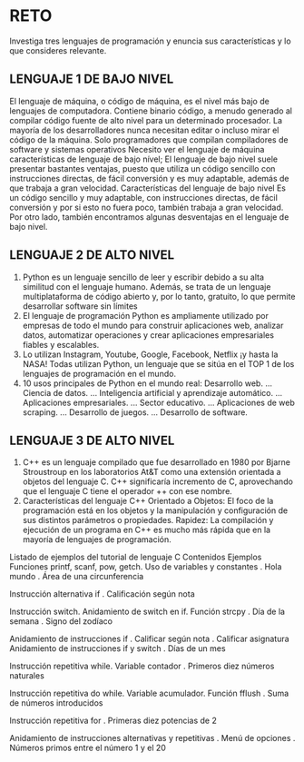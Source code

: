 # RETO
Investiga tres lenguajes de programación y enuncia sus características y lo que consideres relevante.

## LENGUAJE 1 DE BAJO NIVEL
El lenguaje de máquina, o código de máquina, es el nivel más bajo de lenguajes de computadora. Contiene binario código, a menudo generado al compilar código fuente de alto nivel para un determinado procesador. La mayoría de los desarrolladores nunca necesitan editar o incluso mirar el código de la máquina. Solo programadores que compilan compiladores de software y sistemas operativos Necesito ver el lenguaje de máquina
características de lenguaje de bajo nível; El lenguaje de bajo nivel suele presentar bastantes ventajas, puesto que utiliza un código sencillo con instrucciones directas, de fácil conversión y es muy adaptable, además de que trabaja a gran velocidad.
Características del lenguaje de bajo nivel
Es un código sencillo y muy adaptable, con instrucciones directas, de fácil conversión y por si esto no fuera poco, también trabaja a gran velocidad. Por otro lado, también encontramos algunas desventajas en el lenguaje de bajo nivel.


## LENGUAJE 2 DE ALTO NIVEL
1) Python es un lenguaje sencillo de leer y escribir debido a su alta similitud con el lenguaje humano. Además, se trata de un lenguaje multiplataforma de código abierto y, por lo tanto, gratuito, lo que permite desarrollar software sin límites
2) El lenguaje de programación Python es ampliamente utilizado por empresas de todo el mundo para construir aplicaciones web, analizar datos, automatizar operaciones y crear aplicaciones empresariales fiables y escalables.
3) Lo utilizan Instagram, Youtube, Google, Facebook, Netflix ¡y hasta la NASA! Todas utilizan Python, un lenguaje que se sitúa en el TOP 1 de los lenguajes de programación en el mundo.
4) 10 usos principales de Python en el mundo real:
Desarrollo web. ...
Ciencia de datos. ...
Inteligencia artificial y aprendizaje automático. ...
Aplicaciones empresariales. ...
Sector educativo. ...
Aplicaciones de web scraping. ...
Desarrollo de juegos. ...
Desarrollo de software.

## LENGUAJE 3 DE ALTO NIVEL
1. C++ es un lenguaje compilado que fue desarrollado en 1980 por Bjarne Stroustroup en los laboratorios At&T como una extensión orientada a objetos del lenguaje C. C++ significaría incremento de C, aprovechando que el lenguaje C tiene el operador ++ con ese nombre.
2. Características del lenguaje C++
   Orientado a Objetos: El foco de la programación está en los objetos y la manipulación y configuración de sus distintos parámetros o propiedades. Rapidez:              La compilación y ejecución de un programa en C++ es mucho más rápida que en la mayoría de lenguajes de programación.
   
Listado de ejemplos del tutorial de lenguaje C
Contenidos                                                          	 Ejemplos
Funciones printf, scanf, pow, getch. Uso de variables y constantes   . Hola mundo
                                                                     . Área de una circunferencia
                                                                     
Instrucción alternativa if                                           . Calificación según nota

Instrucción switch. Anidamiento de switch en if. Función strcpy      . Día de la semana 
                                                                     . Signo del zodíaco
                                                                     
Anidamiento de instrucciones if                                      . Calificar según nota
                                                                     . Calificar asignatura
Anidamiento de instrucciones if y switch                             . Días de un mes

Instrucción repetitiva while. Variable contador                      . Primeros diez números naturales

Instrucción repetitiva do while. Variable acumulador. Función fflush . Suma de números introducidos

Instrucción repetitiva for                                           . Primeras diez potencias de 2

Anidamiento de instrucciones alternativas y repetitivas              . Menú de opciones
                                                                     . Números primos entre el número 1 y el 20
